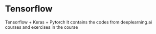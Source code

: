 # Tensorflow
Tensorflow + Keras + Pytorch
It contains the codes from deeplearning.ai courses and exercises in the course
